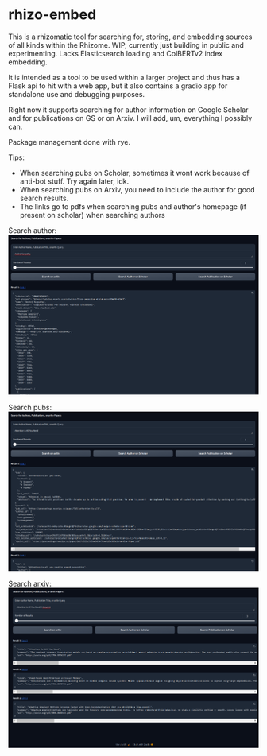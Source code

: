 # rhizo-embed

This is a rhizomatic tool for searching for, storing, and embedding sources of all kinds within the Rhizome. 
WIP, currently just building in public and experimenting. Lacks Elasticsearch loading and ColBERTv2 index embedding.

It is intended as a tool to be used within a larger project and thus has a Flask api to hit with a web app, but it also contains a gradio app for standalone use and debugging purposes.

Right now it supports searching for author information on Google Scholar and for publications on GS or on Arxiv. I will add, um, everything I possibly can.

Package management done with rye.

Tips:
- When searching pubs on Scholar, sometimes it wont work because of anti-bot stuff. Try again later, idk.
- When searching pubs on Arxiv, you need to include the author for good search results.
- The links go to pdfs when searching pubs and author's homepage (if present on scholar) when searching authors

Search author:
![Search Author](search_author.png)

Search pubs:
![Search Pubs](search_pubs.png)

Search arxiv:
![Search Arxiv](search_arxiv.png)
